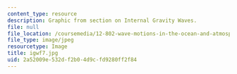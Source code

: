 ```yaml
---
content_type: resource
description: Graphic from section on Internal Gravity Waves.
file: null
file_location: /coursemedia/12-802-wave-motions-in-the-ocean-and-atmosphere-spring-2004/2a52009e532df2b04d9cfd9280ff2f84_igwf7.jpg
file_type: image/jpeg
resourcetype: Image
title: igwf7.jpg
uid: 2a52009e-532d-f2b0-4d9c-fd9280ff2f84
---
```

